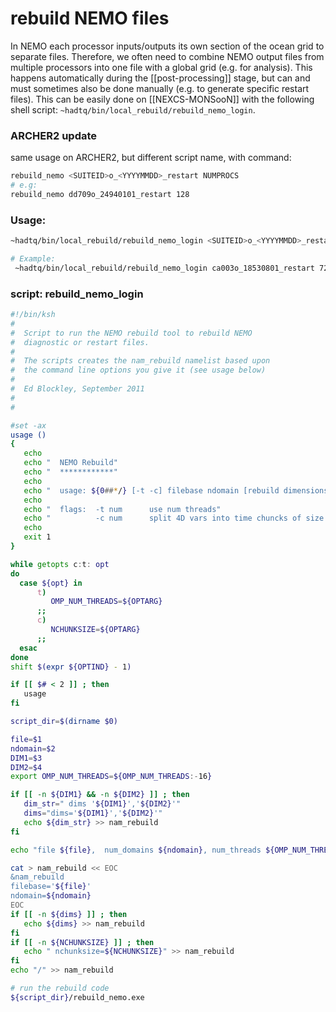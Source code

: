 
# rebuild NEMO files

In NEMO each processor inputs/outputs its own section of the ocean grid to separate files. Therefore, we often need to combine NEMO output files from multiple processors into one file with a global grid (e.g. for analysis). This happens automatically during the [[post-processing]] stage, but can and must sometimes also be done manually (e.g. to generate specific restart files). This can be easily done on [[NEXCS-MONSooN]] with the following shell script: `~hadtq/bin/local_rebuild/rebuild_nemo_login`. 

### ARCHER2 update
same usage on ARCHER2, but different script name, with command:

``` bash
rebuild_nemo <SUITEID>o_<YYYYMMDD>_restart NUMPROCS
# e.g:
rebuild_nemo dd709o_24940101_restart 128
```

### Usage: 

 ```bash
 ~hadtq/bin/local_rebuild/rebuild_nemo_login <SUITEID>o_<YYYYMMDD>_restart NUMPROCS
 
 # Example:
  ~hadtq/bin/local_rebuild/rebuild_nemo_login ca003o_18530801_restart 72
 
 ```


### script: rebuild_nemo_login
```bash
#!/bin/ksh
#
#  Script to run the NEMO rebuild tool to rebuild NEMO
#  diagnostic or restart files.
#
#  The scripts creates the nam_rebuild namelist based upon
#  the command line options you give it (see usage below)
#
#  Ed Blockley, September 2011
#
#

#set -ax
usage ()
{
   echo
   echo "  NEMO Rebuild"
   echo "  ************"
   echo
   echo "  usage: ${0##*/} [-t -c] filebase ndomain [rebuild dimensions]"
   echo
   echo "  flags:  -t num      use num threads"
   echo "          -c num      split 4D vars into time chuncks of size num"
   echo
   exit 1
}

while getopts c:t: opt
do
  case ${opt} in
      t)
         OMP_NUM_THREADS=${OPTARG}
      ;;
      c)
         NCHUNKSIZE=${OPTARG}
      ;;
  esac
done
shift $(expr ${OPTIND} - 1)

if [[ $# < 2 ]] ; then
   usage
fi

script_dir=$(dirname $0)

file=$1
ndomain=$2
DIM1=$3
DIM2=$4
export OMP_NUM_THREADS=${OMP_NUM_THREADS:-16}

if [[ -n ${DIM1} && -n ${DIM2} ]] ; then
   dim_str=" dims '${DIM1}','${DIM2}'"
   dims="dims='${DIM1}','${DIM2}'"
   echo ${dim_str} >> nam_rebuild
fi

echo "file ${file},  num_domains ${ndomain}, num_threads ${OMP_NUM_THREADS}${dim_str}"

cat > nam_rebuild << EOC
&nam_rebuild
filebase='${file}'
ndomain=${ndomain}
EOC
if [[ -n ${dims} ]] ; then
   echo ${dims} >> nam_rebuild
fi
if [[ -n ${NCHUNKSIZE} ]] ; then
   echo " nchunksize=${NCHUNKSIZE}" >> nam_rebuild
fi
echo "/" >> nam_rebuild

# run the rebuild code
${script_dir}/rebuild_nemo.exe
```
